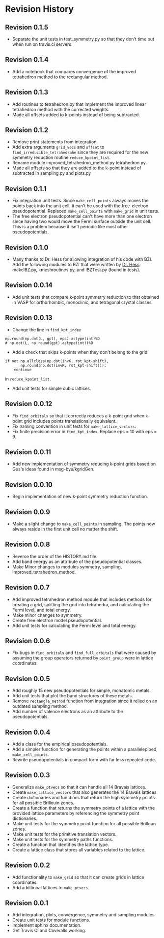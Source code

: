 # Revision History

## Revision 0.1.5
- Separate the unit tests in test_symmetry.py so that they don't time out when
  run on travis.ci servers.

## Revision 0.1.4
- Add a notebook that compares convergence of the improved tetrahedron method
  to the rectangular method.

## Revision 0.1.3
- Add routines to tetrahedron.py that implement the improved linear
  tetrahedron method with the corrected weights.
- Made all offsets added to k-points instead of being subtracted.

## Revision 0.1.2
- Remove print statements from integration.
- Add extra arguments `grid_vecs` and `offset` to `find_irreducible_tetrahedrahe`
  since they are required for the new symmetry reduction routine
  `reduce_kpoint_list`.
- Rename module improved_tetrahedron_method.py tetrahedron.py.
- Made all offsets so that they are added to the k-point instead of subtracted
  in sampling.py and plots.py

## Revision 0.1.1
- Fix integration unit tests. Since `make_cell_points` always moves the points
  back into the unit cell, it can't be used with the free-electron
  pseudopotential. Replaced `make_cell_points` with `make_grid` in unit tests.
- The free electron pseudopotential can't have more than one electron since
  having two would move the Fermi surface outside the unit cell. This is a
  problem because it isn't periodic like most other pseudopotentials.

## Revision 0.1.0
- Many thanks to Dr. Hess for allowing integration of his code with BZI.
  Add the following modules to BZI that were written by
  [Dr. Hess](https://www.physics.byu.edu/department/directory/hess):
  makeIBZ.py, kmeshroutines.py, and IBZTest.py (found in tests).

## Revision 0.0.14
- Add unit tests that compare k-point symmetry reduction to that obtained in
  VASP for orthorhombic, monoclinic, and tetragonal crystal classes.

## Revision 0.0.13
- Change the line in `find_kpt_index`
```
np.round(np.dot(L, gpt), eps).astype(int)%D
# np.dot(L, np.round(gpt).astype(int))%D
```
- Add a check that skips k-points when they don't belong to the grid
```
if not np.allclose(np.dot(invK, rot_kpt-shift),
       np.round(np.dot(invK, rot_kpt-shift))):
    continue
```
in `reduce_kpoint_list`.
- Add unit tests for simple cubic lattices.

## Revision 0.0.12
- Fix `find_orbitals` so that it correctly reduces a k-point grid when k-point
  grid includes points translationally equivalent.
- Fix naming convention in unit tests for `make_lattice_vectors`.
- Fix finite precision error in `find_kpt_index`. Replace eps = 10 with eps = 9.
  
## Revision 0.0.11
- Add new implementation of symmetry reducing k-point grids based on Gus's
  ideas found in msg-byu/kgridGen.
  
## Revision 0.0.10
- Begin implementation of new k-point symmetry reduction function. 

## Revision 0.0.9
- Make a slight change to `make_cell_points` in sampling. The points now always
  reside in the first unit cell no matter the shift.

## Revision 0.0.8
- Reverse the order of the HISTORY.md file.
- Add band energy as an attribute of the pseudopotential classes.
- Make Minor changes to modules symmetry, sampling, improved_tetrahedron_method.

## Revision 0.0.7
- Add improved tetrahedron method module that includes methods for creating
  a grid, splitting the grid into tetrahedra, and calculating the Fermi level,
  and total energy.
- Make minor changes to symmetry.
- Create free electron model pseudopotential.
- Add unit tests for calculating the Fermi level and total energy.

## Revision 0.0.6
- Fix bugs in `find_orbitals` and `find_full_orbitals` that were caused by
  assuming the group operators returned by `point_group` were in lattice
  coordinates.

## Revision 0.0.5
- Add roughly 15 new pseudopotentials for simple, monatomic metals.
- Add unit tests that plot the band structures of these metals.
- Remove `rectangle_method` function from integration since it relied on an
  outdated sampling method.
- Add number of valence electrons as an attribute to the pseudopotentials.

## Revision 0.0.4
- Add a class for the empirical pseudopotentials.
- Add a simpler function for generating the points within a parallelepiped,
  `make_cell_points`.
- Rewrite pseudopotentials in compact form with far less repeated code.

## Revision 0.0.3
- Generalize `make_ptvecs` so that it can handle all 14 Bravais lattices.
- Create `make_lattice_vectors` that also generates the 14 Bravais lattices.
- Create dictionaries and functions that return the high symmetry points for
  all possible Brillouin zones.
- Create a function that returns the symmetry points of a lattice with the
  provided lattice parameters by referencing the symmetry point dictionaries.
- Make unit tests for the symmetry point function for all possible Brilloun
  zones.
- Make unit tests for the primitive translation vectors.
- Make unit tests for the symmetry paths functions.
- Create a function that identifies the lattice type.
- Create a lattice class that stores all variables related to the lattice.

## Revision 0.0.2
- Add functionality to `make_grid` so that it can create grids in lattice
  coordinates.
- Add additional lattices to `make_ptvecs`.

## Revision 0.0.1
- Add integration, plots, convergence, symmetry and sampling modules.
- Create unit tests for module functions.
- Implement sphinx documentation.
- Get Travis CI and Coveralls working.

